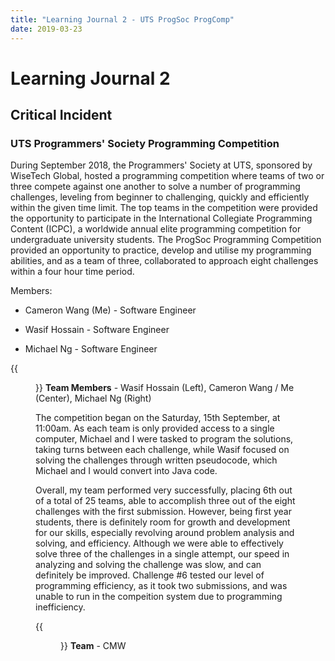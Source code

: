 ```yaml
---
title: "Learning Journal 2 - UTS ProgSoc ProgComp"
date: 2019-03-23
---
```


# Learning Journal 2
## Critical Incident
### UTS Programmers' Society Programming Competition

During September 2018, the Programmers' Society at UTS, sponsored by WiseTech Global, hosted a programming competition where teams of two or three compete against one another to solve a number of programming
challenges, leveling from beginner to challenging, quickly and efficiently within the given time limit. The top teams in the competition were provided the opportunity to participate in the International
Collegiate Programming Content (ICPC), a worldwide annual elite programming competition for undergraduate university students. The ProgSoc Programming Competition provided an opportunity to practice, develop
and utilise my programming abilities, and as a team of three, collaborated to approach eight challenges within a four hour time period.

Members:

- Cameron Wang (Me) - Software Engineer

- Wasif Hossain - Software Engineer

- Michael Ng - Software Engineer

{{<figure src="/img/progsoc_focus_members.jpg" width="384px" height="216px">}}
**Team Members** - Wasif Hossain (Left), Cameron Wang / Me (Center), Michael Ng (Right)

The competition began on the Saturday, 15th September, at 11:00am. As each team is only provided access to a single computer, Michael and I were tasked to program the solutions, taking turns between each challenge, while
Wasif focused on solving the challenges through written pseudocode, which Michael and I would convert into Java code.

Overall, my team performed very successfully, placing 6th out of a total of 25 teams, able to accomplish three out of the eight challenges with the first submission. However, being first year students, there is definitely room
for growth and development for our skills, especially revolving around problem analysis and solving, and efficiency. Although we were able to effectively solve three of the challenges in a single attempt, our speed in analyzing and
solving the challenge was slow, and can definitely be improved. Challenge #6 tested our level of programming efficiency, as it took two submissions, and was unable to run in the compeition system due to programming inefficiency.

{{<figure src="/img/progsoc_progcomp2018_results.jpg" height="700px" width="330px">}}
**Team** - CMW
